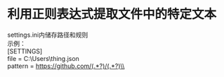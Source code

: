 # 利用正则表达式提取文件中的特定文本
settings.ini内储存路径和规则  
示例：  
[SETTINGS]  
file = C:\Users\thing.json  
pattern = https://github.com/(.*?)/(.*?)\\  

